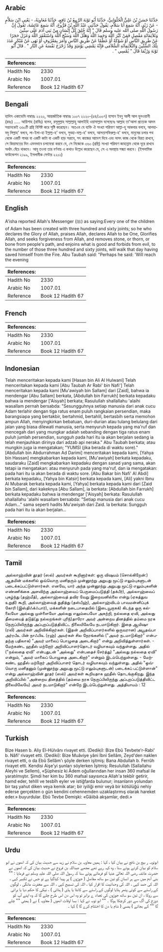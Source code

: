 ## Arabic


<div dir="rtl" lang="ar" style={{fontSize:'larger',backgroundColor:'#f8f9fa',padding:20}}>
حَدَّثَنَا حَسَنُ بْنُ عَلِيٍّ الْحُلْوَانِيُّ، حَدَّثَنَا أَبُو تَوْبَةَ الرَّبِيعُ بْنُ نَافِعٍ، حَدَّثَنَا مُعَاوِيَةُ، - يَعْنِي ابْنَ سَلاَّمٍ - عَنْ زَيْدٍ، أَنَّهُ سَمِعَ أَبَا سَلاَّمٍ، يَقُولُ حَدَّثَنِي عَبْدُ اللَّهِ بْنُ فَرُّوخَ، أَنَّهُ سَمِعَ عَائِشَةَ، تَقُولُ إِنَّ رَسُولَ اللَّهِ صلى الله عليه وسلم قَالَ ‏"‏ إِنَّهُ خُلِقَ كُلُّ إِنْسَانٍ مِنْ بَنِي آدَمَ عَلَى سِتِّينَ وَثَلاَثِمَائَةِ مَفْصِلٍ فَمَنْ كَبَّرَ اللَّهَ وَحَمِدَ اللَّهَ وَهَلَّلَ اللَّهَ وَسَبَّحَ اللَّهَ وَاسْتَغْفَرَ اللَّهَ وَعَزَلَ حَجَرًا عَنْ طَرِيقِ النَّاسِ أَوْ شَوْكَةً أَوْ عَظْمًا عَنْ طَرِيقِ النَّاسِ وَأَمَرَ بِمَعْرُوفٍ أَوْ نَهَى عَنْ مُنْكَرٍ عَدَدَ تِلْكَ السِّتِّينَ وَالثَّلاَثِمِائَةِ السُّلاَمَى فَإِنَّهُ يَمْشِي يَوْمَئِذٍ وَقَدْ زَحْزَحَ نَفْسَهُ عَنِ النَّارِ ‏"‏ ‏.‏ قَالَ أَبُو تَوْبَةَ وَرُبَّمَا قَالَ ‏"‏ يُمْسِي ‏"‏ ‏.‏
</div>
<div style={{backgroundColor:'#f8f9fa',padding:20, marginBottom: 10}}><table> <thead> <tr> <th>References:</th> <th></th> </tr> </thead> <tbody><tr><td>Hadith No</td><td>2330</td></tr><tr><td>Arabic No</td><td>1007.01</td></tr><tr><td>Reference</td><td>Book 12 Hadith 67</td></tr></tbody></table></div>

## Bengali


<div dir="ltr" lang="bn" style={{fontSize:'larger',backgroundColor:'#f8f9fa',padding:20}}>
হাদিস একাডেমি নাম্বারঃ ২২২০, আন্তর্জাতিক নাম্বারঃ ১০০৭ ২২২০-(৫৪/১০০৭) হাসান ইবনু আলী আল হুলওয়ানী (রহঃ) ..... আয়িশাহ (রাযিঃ) বলেন, রসূলুল্লাহ সাল্লাল্লাহু আলাইহি ওয়াসাল্লাম বলেছেনঃ আল্লাহ তা'আলা প্রত্যেক আদম সন্তানকেই ৩৬০টি গ্রন্থি বিশিষ্ট করে সৃষ্টি করেছেন। অতএব যে ব্যক্তি ঐ সংখ্যা পরিমাণ আল্লা-হু আকবার বলবে, আলহামদু লিল্লাহ' বলবে, লা-ইলা-হা ইল্লাল্ল-হ' বলবে, সুবহা-নাল্ল-হ' বলবে, আসতাগফিরুল্ল-হ' বলবে, মানুষের চলার পথ থেকে একটি পাথর বা একটি কাটা বা একটি হাড় সরাবে, সৎ কাজের আদেশ দিবে এবং অসৎ কাজ থেকে বিরত রাখবে, সে কিয়ামতের দিন এমনভাবে চলাফেরা করবে যে, সে নিজেকে ৩৬০ (গ্রন্থি) সংখ্যা পরিমাণ জাহান্নাম থেকে দূরে রাখবে অর্থাৎ বেঁচে থাকবে। আবূ তওবা তার বর্ণনায় এ কথাও উল্লেখ করেছেন যে, সে এ অবস্থায় সন্ধ্যা করবে। (ইসলামিক ফাউন্ডেশন ২১৯৯, ইসলামীক সেন্টার ২২০১)
</div>
<div style={{backgroundColor:'#f8f9fa',padding:20, marginBottom: 10}}><table> <thead> <tr> <th>References:</th> <th></th> </tr> </thead> <tbody><tr><td>Hadith No</td><td>2330</td></tr><tr><td>Arabic No</td><td>1007.01</td></tr><tr><td>Reference</td><td>Book 12 Hadith 67</td></tr></tbody></table></div>

## English


<div dir="ltr" lang="en" style={{fontSize:'larger',backgroundColor:'#f8f9fa',padding:20}}>
A'isha reported Allah's Messenger (ﷺ) as saying:Every one of the children of Adam has been created with three hundred and sixty joints; so he who declares the Glory of Allah, praises Allah, declares Allah to be One, Glorifies Allah, and seeks forgiveness from Allah, and removes stone, or thorn, or bone from people's path, and enjoins what is good and forbids from evil, to the number of those three hundred and sixty joints, will walk that day having saved himself from the Fire. Abu Taubah said: "Perhaps he said: 'Will reach the evening
</div>
<div style={{backgroundColor:'#f8f9fa',padding:20, marginBottom: 10}}><table> <thead> <tr> <th>References:</th> <th></th> </tr> </thead> <tbody><tr><td>Hadith No</td><td>2330</td></tr><tr><td>Arabic No</td><td>1007.01</td></tr><tr><td>Reference</td><td>Book 12 Hadith 67</td></tr></tbody></table></div>

## French


<div dir="ltr" lang="fr" style={{fontSize:'larger',backgroundColor:'#f8f9fa',padding:20}}>

</div>
<div style={{backgroundColor:'#f8f9fa',padding:20, marginBottom: 10}}><table> <thead> <tr> <th>References:</th> <th></th> </tr> </thead> <tbody><tr><td>Hadith No</td><td>2330</td></tr><tr><td>Arabic No</td><td>1007.01</td></tr><tr><td>Reference</td><td>Book 12 Hadith 67</td></tr></tbody></table></div>

## Indonesian


<div dir="ltr" lang="id" style={{fontSize:'larger',backgroundColor:'#f8f9fa',padding:20}}>
Telah menceritakan kepada kami [Hasan bin Ali Al Hulwani] Telah menceritakan kepada kami [Abu Taubah Ar Rabi' bin Nafi'] Telah menceritakan kepada kami [Mu'awiyah bin Sallam] dari [Zaid], bahwa ia mendengar [Abu Sallam] berkata, [Abdullah bin Farrukh] berkata kepadaku bahwa ia mendengar ['Aisyah] berkata; Rasulullah shallallahu 'alaihi wasallam pernah bersabda: "Sesungguhnya setiap manusia dari anak cucu Adam terlahir dengan tiga ratus enam puluh rangkaian persendian, maka barangsiapa yang bertakbir, bertahmid, bertahlil, bertasbih serta memohon ampun Allah, menyingkirkan bebatuan, duri-durian atau tulang belulang dari jalan yang biasa dilewati manusia, serta menyuruh kepada yang ma'ruf dan mencegah dari yang mungkar adalah sebanding dengan tiga ratus enam puluh jumlah persendian, sungguh pada hari itu ia akan berjalan sedang ia telah menjauhkan dirinya dari adzab api neraka." Abu Taubah berkata; atau mungkin juga ia mengatakan; "YUMSI (jika berada di waktu sore)." [Abdullah bin Abdurrahman Ad Darimi] menceritakan kepada kami, [Yahya bin Hassan] mengkabarkan kepada kami, [Mu'awiyah] berkata kepadaku, saudaraku [Zaid] mengkabarkan kepadaku dengan sanad yang sama, akan tetapi ia mengatakan: atau menyuruh pada yang ma'ruf, dan ia mengatakan: pada hari itu ia akan berada di waktu sore. [Abu Bakar bin Nafi' Al Abdi] berkata kepadaku, [Yahya bin Katsir] berkata kepada kami, [Ali] yakni Ibnu Al Mubarak berkata kepada kami, [Yahya] berkata kepada kami dari [Zaid bin Sallam], dari kakeknya [Abu Sallam], ia berkata: [Abdullah bin Farrukh] berkata kepadaku bahwa ia mendengar ['Aisyah] berkata: Rasulullah shallallahu 'alaihi wasallam bersabda: "Setiap manusia dari anak cucu Adam…" sama seperti hadits Mu'awiyah dari Zaid. Ia berkata: Sungguh pada hari itu ia akan berjalan…
</div>
<div style={{backgroundColor:'#f8f9fa',padding:20, marginBottom: 10}}><table> <thead> <tr> <th>References:</th> <th></th> </tr> </thead> <tbody><tr><td>Hadith No</td><td>2330</td></tr><tr><td>Arabic No</td><td>1007.01</td></tr><tr><td>Reference</td><td>Book 12 Hadith 67</td></tr></tbody></table></div>

## Tamil


<div dir="ltr" lang="ta" style={{fontSize:'larger',backgroundColor:'#f8f9fa',padding:20}}>
அல்லாஹ்வின் தூதர் (ஸல்) அவர்கள் கூறினார்கள்: ஒரு விஷயம் (சொல்கிறேன்:) ஆதமின் மக்களில் ஒவ்வொரு மனிதரும் முன்னூற்று அறுபது மூட்டு எலும்புகளுடன் படைக்கப்பட்டுள்ளார்கள். எனவே, யார் அந்த முன்னூற்று அறுபது மூட்டு எலும்புகளின் எண்ணிக்கை அளவிற்கு அல்லாஹ்வைப் பெருமைப்படுத்தி (தக்பீர்), அல்லாஹ்வைப் புகழ்ந்து (தஹ்மீத்), அல்லாஹ்வைத் தவிர வேறு இறைவனில்லை என்று (ஏகத்துவ உறுதி) கூறி, அல்லாஹ்வைத் துதித்து (தஸ்பீஹ்), அல்லாஹ்விடம் பாவமன்னிப்புக் கோரி (இஸ்திஃக்ஃபார்), மக்களின் நடைபாதையில் (இடையூறாகக்) கிடந்த ஒரு கல்லையோ அல்லது முள்ளையோ அல்லது எலும்பையோ அகற்றி, நல்லதை ஏவி, அல்லது தீமையைத் தடுத்(து நல்லறங்கள் புரிந்)தாரோ அவர் அன்றைய தினத்தில் தம்மை நரக நெருப்பிலிருந்து அப்புறப்படுத்திவிட்ட நிலையிலேயே நடமாடுகிறார். இதை ஆயிஷா (ரலி) அவர்கள் அறிவிக்கிறார்கள். (இதன் அறிவிப்பாளர்களில் ஒருவரான) அபூதவ்பா அர்ரபீஉ பின் நாஃபிஉ (ரஹ்) அவர்கள் சில நேரங்களில் ("அவர் நடமாடுகிறார்" என்பதற்கு பதிலாக) "அவர் மாலைப் பொழுதை அடைகிறார்" என்று அறிவித்துள்ளார்கள். - மேற்கண்ட ஹதீஸ் மற்றோர் அறிவிப்பாளர்தொடர் வழியாகவும் வந்துள்ளது. அதில் ("நல்லதை ஏவி" என்பதுடன் "அல்லது" என்பதைச் சேர்த்து) "அல்லது நல்லதை ஏவி" என்றும், "அவர் மாலைப் பொழுதை அடைகிறார்" என்றும் இடம்பெற்றுள்ளது. - மேற்கண்ட ஹதீஸ் மற்றோர் அறிவிப்பாளர் தொடர் வழியாகவும் வந்துள்ளது. அதில் "ஒவ்வொரு மனிதனும் (முன்னூற்று அறுபது மூட்டு எலும்புகளுடன்) படைக்கப் பட்டுள்ளான்" என்று அல்லாஹ்வின் தூதர் (ஸல்) அவர்கள் கூறியதாக ஹதீஸ் தொடங்குகிறது. இந்த அறிவிப்பில் "அன்றைய தினத்தில் (தம்மை நரக நெருப்பிலிருந்து அப்புறப்படுத்திவிட்ட நிலையிலேயே) அவர் நடமாடுகிறார்" என்றே இடம்பெற்றுள்ளது. அத்தியாயம் : 12
</div>
<div style={{backgroundColor:'#f8f9fa',padding:20, marginBottom: 10}}><table> <thead> <tr> <th>References:</th> <th></th> </tr> </thead> <tbody><tr><td>Hadith No</td><td>2330</td></tr><tr><td>Arabic No</td><td>1007.01</td></tr><tr><td>Reference</td><td>Book 12 Hadith 67</td></tr></tbody></table></div>

## Turkish


<div dir="ltr" lang="tr" style={{fontSize:'larger',backgroundColor:'#f8f9fa',padding:20}}>
Bize Hasen b. Aliy El-Hülvânı rivayet etti. (Dediki): Bize Ebû Tevbete'r-Rabi' b. Nâfi' rivayet etti. (Dediki): Bize Muâviye yâni İbni Sellâm, Zeyd'den naklen rivayet etti, o da Ebû Sellâm'ı şöyle derken işitmiş: Bana Abdullah b. Ferrûh rivayet etti. Kendisi Aişe'yi şunları söylerken İşitmiş: Resulullah (Salîallahu Aleyhi ve Sellem), «Şüphesiz ki Âdem oğullarından her insan 360 mafsal ile yaratılmıştır. Şimdi her kim bu 360 mafsal sayısınca Allah'a tekbîr getirir, hamd eder, tehIII ve tesbîh eyler ve istiğfarda bulunur; insanların yolundan bir taş yahut diken veya kemik atar; bir iyiliği emir veyâ bir kötülüğü nehiy ederse gerçekten o gün kendini cehennemden uzaklaştırmış olarak hareket eder.» buyurdular. Ebû Tevbe Demişki: «Gâiibâ akşamlar, dedi.»
</div>
<div style={{backgroundColor:'#f8f9fa',padding:20, marginBottom: 10}}><table> <thead> <tr> <th>References:</th> <th></th> </tr> </thead> <tbody><tr><td>Hadith No</td><td>2330</td></tr><tr><td>Arabic No</td><td>1007.01</td></tr><tr><td>Reference</td><td>Book 12 Hadith 67</td></tr></tbody></table></div>

## Urdu


<div dir="rtl" lang="ur" style={{fontSize:'larger',backgroundColor:'#f8f9fa',padding:20}}>
ابوتوبہ ر بیع بن نافع نے بیان کیا ، کہا : ہمیں معاویہ بن سلام نے زید سے حدیث بیان کی کہ انھوں نے ابو سلام کو بیان کرتے ہوئے سنا ، وہ کہہ رہے تھے مجھے عبداللہ بن فروخ نے حدیث بیان کی کہ انھوں نے حضرت عائشہ رضی اللہ تعالیٰ عنہا کو فرماتے ہوئے سنا کہ رسول اللہ صلی اللہ علیہ وسلم نے فرمایا : "" بنی آدم میں سے ہر انسان کو تین سو ساٹھ مفاصل ( جوڑوں ) پر پیدا کیاگیا ہے تو جس نے تکبیر کہی ، اللہ کی حمد کہی ، اللہ کی وحدانیت کا اقرار کیا ، اللہ کی تسبیح کہی ، اللہ سے مغفرت مانگی ، لوگوں کے راستے سے کوئی پتھر ہٹایا لوگوں کے راستے سے کانٹا یا ہڈی ( ہٹائی ) ، نیکی کا حکم دیا یا برائی سے روکا ، ان تین سو ساٹھ جوڑوں کی تعداد ے برابر تو وہ اس دن اس طرح چلے گا کہ وہ اپنے آپ کو دوزخ کی آگ سے دور کرچکا ہوگا ۔ "" ابو توبہ نے کہا : بسا اوقات انھوں ( معاویہ ) نے ( يمشي "" چلے گا "" کے بجائے ) يمسي ( شام یا دن کا اختتام کرے گا ) کہا ۔
</div>
<div style={{backgroundColor:'#f8f9fa',padding:20, marginBottom: 10}}><table> <thead> <tr> <th>References:</th> <th></th> </tr> </thead> <tbody><tr><td>Hadith No</td><td>2330</td></tr><tr><td>Arabic No</td><td>1007.01</td></tr><tr><td>Reference</td><td>Book 12 Hadith 67</td></tr></tbody></table></div>